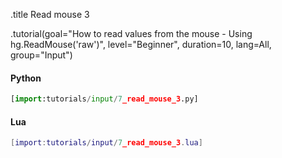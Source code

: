.title Read mouse 3

.tutorial(goal="How to read values from the mouse - Using hg.ReadMouse('raw')", level="Beginner", duration=10, lang=All, group="Input")

#### Python

```python
[import:tutorials/input/7_read_mouse_3.py]
```

#### Lua

```lua
[import:tutorials/input/7_read_mouse_3.lua]
```
